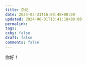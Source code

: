 ```yaml
---
title: 杂记
date: 2024-05-31T16:08:48+08:00
updated: 2024-06-01T13:41:18+08:00
permalink:
tags:
ccby: false
draft: false
comments: false
---
```


你好！